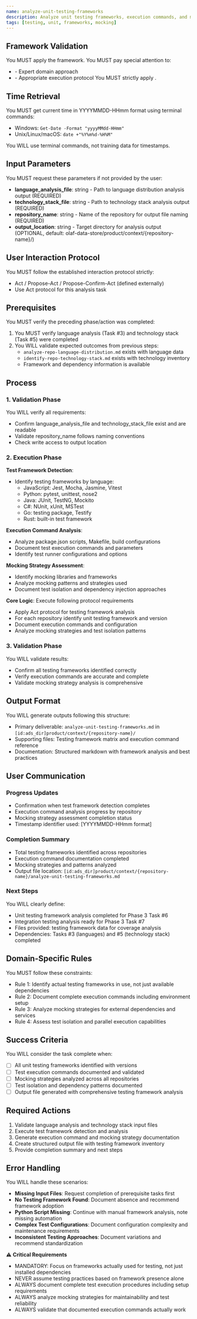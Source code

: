 ```yaml
---
name: analyze-unit-testing-frameworks
description: Analyze unit testing frameworks, execution commands, and mocking strategies across repositories
tags: [testing, unit, frameworks, mocking]
---
```


## Framework Validation
You MUST apply the <olaf-work-instructions> framework.
You MUST pay special attention to:
- <olaf-general-role-and-behavior> - Expert domain approach
- <olaf-interaction-protocols> - Appropriate execution protocol
You MUST strictly apply <olaf-framework-validation>.

## Time Retrieval
You MUST get current time in YYYYMMDD-HHmm format using terminal commands:
- Windows: `Get-Date -Format "yyyyMMdd-HHmm"`
- Unix/Linux/macOS: `date +"%Y%m%d-%H%M"`

You WILL use terminal commands, not training data for timestamps.

## Input Parameters
You MUST request these parameters if not provided by the user:
- **language_analysis_file**: string - Path to language distribution analysis output (REQUIRED)
- **technology_stack_file**: string - Path to technology stack analysis output (REQUIRED)
- **repository_name**: string - Name of the repository for output file naming (REQUIRED)
- **output_location**: string - Target directory for analysis output (OPTIONAL, default: olaf-data-store/product/context/{repository-name}/)

## User Interaction Protocol
You MUST follow the established interaction protocol strictly:
- Act / Propose-Act / Propose-Confirm-Act (defined externally)
- Use Act protocol for this analysis task

## Prerequisites
You MUST verify the preceding phase/action was completed:
1. You MUST verify language analysis (Task #3) and technology stack (Task #5) were completed
2. You WILL validate expected outcomes from previous steps:
   - `analyze-repo-language-distribution.md` exists with language data
   - `identify-repo-technology-stack.md` exists with technology inventory
   - Framework and dependency information is available

## Process

### 1. Validation Phase
You WILL verify all requirements:
- Confirm language_analysis_file and technology_stack_file exist and are readable
- Validate repository_name follows naming conventions
- Check write access to output location

### 2. Execution Phase

**Test Framework Detection**:
- Identify testing frameworks by language:
  - JavaScript: Jest, Mocha, Jasmine, Vitest
  - Python: pytest, unittest, nose2
  - Java: JUnit, TestNG, Mockito
  - C#: NUnit, xUnit, MSTest
  - Go: testing package, Testify
  - Rust: built-in test framework

**Execution Command Analysis**:
- Analyze package.json scripts, Makefile, build configurations
- Document test execution commands and parameters
- Identify test runner configurations and options

**Mocking Strategy Assessment**:
- Identify mocking libraries and frameworks
- Analyze mocking patterns and strategies used
- Document test isolation and dependency injection approaches

**Core Logic**: Execute following protocol requirements
- Apply Act protocol for testing framework analysis
- For each repository identify unit testing framework and version
- Document execution commands and configuration
- Analyze mocking strategies and test isolation patterns

### 3. Validation Phase
You WILL validate results:
- Confirm all testing frameworks identified correctly
- Verify execution commands are accurate and complete
- Validate mocking strategy analysis is comprehensive

## Output Format
You WILL generate outputs following this structure:
- Primary deliverable: `analyze-unit-testing-frameworks.md` in `[id:ads_dir]product/context/{repository-name}/`
- Supporting files: Testing framework matrix and execution command reference
- Documentation: Structured markdown with framework analysis and best practices

## User Communication

### Progress Updates
- Confirmation when test framework detection completes
- Execution command analysis progress by repository
- Mocking strategy assessment completion status
- Timestamp identifier used: [YYYYMMDD-HHmm format]

### Completion Summary
- Total testing frameworks identified across repositories
- Execution command documentation completed
- Mocking strategies and patterns analyzed
- Output file location: `[id:ads_dir]product/context/{repository-name}/analyze-unit-testing-frameworks.md`

### Next Steps
You WILL clearly define:
- Unit testing framework analysis completed for Phase 3 Task #6
- Integration testing analysis ready for Phase 3 Task #7
- Files provided: testing framework data for coverage analysis
- Dependencies: Tasks #3 (languages) and #5 (technology stack) completed

## Domain-Specific Rules
You MUST follow these constraints:
- Rule 1: Identify actual testing frameworks in use, not just available dependencies
- Rule 2: Document complete execution commands including environment setup
- Rule 3: Analyze mocking strategies for external dependencies and services
- Rule 4: Assess test isolation and parallel execution capabilities

## Success Criteria
You WILL consider the task complete when:
- [ ] All unit testing frameworks identified with versions
- [ ] Test execution commands documented and validated
- [ ] Mocking strategies analyzed across all repositories
- [ ] Test isolation and dependency patterns documented
- [ ] Output file generated with comprehensive testing framework analysis

## Required Actions
1. Validate language analysis and technology stack input files
2. Execute test framework detection and analysis
3. Generate execution command and mocking strategy documentation
4. Create structured output file with testing framework inventory
5. Provide completion summary and next steps

## Error Handling
You WILL handle these scenarios:
- **Missing Input Files**: Request completion of prerequisite tasks first
- **No Testing Framework Found**: Document absence and recommend framework adoption
- **Python Script Missing**: Continue with manual framework analysis, note missing automation
- **Complex Test Configurations**: Document configuration complexity and maintenance requirements
- **Inconsistent Testing Approaches**: Document variations and recommend standardization

⚠️ **Critical Requirements**
- MANDATORY: Focus on frameworks actually used for testing, not just installed dependencies
- NEVER assume testing practices based on framework presence alone
- ALWAYS document complete test execution procedures including setup requirements
- ALWAYS analyze mocking strategies for maintainability and test reliability
- ALWAYS validate that documented execution commands actually work
